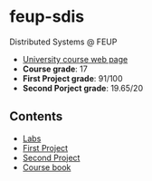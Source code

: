 # feup-sdis

Distributed Systems @ FEUP

- [University course web page](https://sigarra.up.pt/feup/pt/ucurr_geral.ficha_uc_view?pv_ocorrencia_id=459489)
- **Course grade**: 17
- **First Project grade**: 91/100
- **Second Porject grade**: 19.65/20

## Contents

- [Labs](labs)
- [First Project](https://github.com/TsarkFC/sdis-proj1)
- [Second Project](https://github.com/TsarkFC/sdis-proj2)
- [Course book](https://github.com/TsarkFC/feup-sdis/blob/master/Distributed_Systems.pdf)
